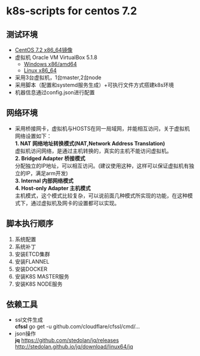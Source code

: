 # k8s-scripts for centos 7.2

## 测试环境
* [CentOS 7.2 x86_64镜像](http://centos.ustc.edu.cn/centos/7/isos/x86_64/CentOS-7-x86_64-Minimal-1511.iso)
* 虚拟机 Oracle VM VirtualBox 5.1.8
  - [Windows x86/amd64](http://download.virtualbox.org/virtualbox/5.1.8/VirtualBox-5.1.8-111374-Win.exe)
  - [Linux x86_64](https://www.virtualbox.org/wiki/Linux_Downloads) 
* 采用3台虚拟机，1台master,2台node
* 采用脚本（配置和systemd服务生成）+可执行文件方式搭建k8s环境
* 机器信息通过config.json进行配置

## 网络环境
* 采用桥接网卡，虚拟机与HOSTS在同一局域网，并能相互访问，关于虚拟机网络设置如下：  
    **1. NAT 网络地址转换模式(NAT,Network Address Translation)**  
    虚拟机访问网络，是通过主机转换的，真实的主机不能访问虚拟机。  
    **2. Bridged Adapter 桥接模式**   
    分配独立的IP地址，可以相互访问。(建议使用这种，这样可以保证虚拟机有独立的IP，满足arm开发)  
    **3. Internal 内部网络模式**   
    **4. Host-only Adapter 主机模式**   
    主机模式，这个模式比较复杂，可以说前面几种模式所实现的功能，在这种模式下，通过虚拟机及网卡的设置都可以实现。

## 脚本执行顺序
1. 系统配置
2. 系统补丁
3. 安装ETCD集群
4. 安装FLANNEL
5. 安装DOCKER
6. 安装K8S MASTER服务
7. 安装K8S NODE服务

## 依赖工具
* ssl文件生成  
**cfssl**
go get -u github.com/cloudflare/cfssl/cmd/...  
* json操作  
**jq**
https://github.com/stedolan/jq/releases
http://stedolan.github.io/jq/download/linux64/jq
